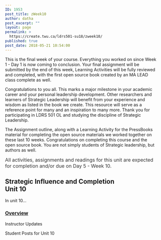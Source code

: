 ```yaml
---
ID: 1953
post_title: zWeek10
author: datha
post_excerpt: ""
layout: page
permalink: >
  https://create.twu.ca/ldrs501-su18/zweek10/
published: true
post_date: 2018-05-21 10:54:00
---
```

This is the final week of your course. Everything you worked on since Week 1 - Day 1 is now coming to conclusion. Your final assignment will be submitted by the end of this week, Learning Activities will be fully reviewed and completed, with the first open source book created by an MA LEAD class complete as well.

Congratulations to you all. This marks a major milestone in your academic career and your personal leadership development. Other researchers and learners of Strategic Leadership will benefit from your experience and wisdom as listed in the book we create. This resource will serve as a reference point for many and an inspiration to many more. Thank you for participating in LDRS 501 OL and studying the discipline of Strategic Leadership.

The Assignment outline, along with a Learning Activity for the PressBooks material for completing the open source materials we worked together on these last 10 weeks. Congratulations on completing this course and the open source book. You are not simply students of Strategic leadership, but authors as well.

<span style="float: none;background-color: transparent;color: #333333;cursor: text;font-family: -apple-system,BlinkMacSystemFont,'Segoe UI',Roboto,Oxygen-Sans,Ubuntu,Cantarell,'Helvetica Neue',sans-serif;font-size: 16px;font-style: normal;font-variant: normal;font-weight: 400;letter-spacing: normal;text-align: left;text-decoration: none;text-indent: 0px">All activities, assignments and readings for this unit are expected for completion and/or due on Day 5 - Week 10.</span><!--themify_builder_static-->

<h2>Strategic Influence and Completion<br />Unit 10</h2>

In unit 10&#8230;

<a href="https://create.twu.ca/ldrs501-su18/unit-10/">

</a>

<h3><a href="https://create.twu.ca/ldrs501-su18/unit-10/">Overview</a></h3>

Instructor Updates

Student Posts for Unit 10<!--/themify_builder_static-->